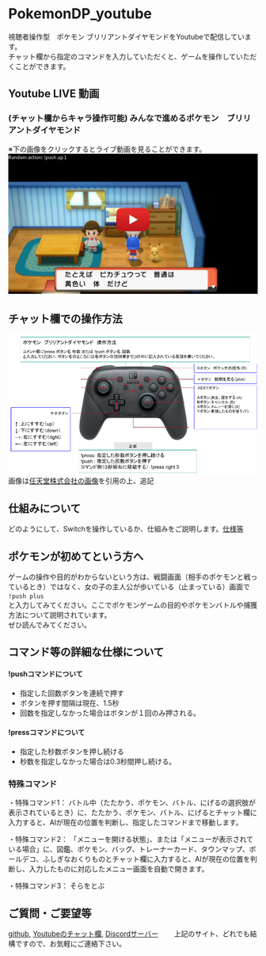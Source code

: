 # PokemonDP_youtube
視聴者操作型　ポケモン ブリリアントダイヤモンドをYoutubeで配信しています。  
チャット欄から指定のコマンドを入力していただくと、ゲームを操作していただくことができます。　　
## Youtube LIVE 動画　　
### (チャット欄からキャラ操作可能) みんなで進めるポケモン　ブリリアントダイヤモンド  
※下の画像をクリックするとライブ動画を見ることができます。
[![pokemonDaiamond](/img/thumbnail_youtube.jpg)](https://www.youtube.com/channel/UC_G0xSWO83Xp1h-dtJDePRw/live)　　

## チャット欄での操作方法
![操作方法](/img/pro-controler-explanation.png)  
画像は[任天堂株式会社の画像](https://www.nintendo.co.jp/hardware/switch/accessories/procon.html?width=960)を引用の上、追記

## 仕組みについて
どのようにして、Switchを操作しているか、仕組みをご説明します。[仕様等](https://github.com/AI-switch-programming/PokemonDP_youtube/wiki/Wiki)

## ポケモンが初めてという方へ
ゲームの操作や目的がわからないという方は、戦闘画面（相手のポケモンと戦っているとき）ではなく、女の子の主人公が歩いている（止まっている）画面で  
`!push plus`  
と入力してみてください。ここでポケモンゲームの目的やポケモンバトルや捕獲方法について説明されています。  
ぜひ読んでみてください。  

## コマンド等の詳細な仕様について
#### !pushコマンドについて
- 指定した回数ボタンを連続で押す
- ボタンを押す間隔は現在、1.5秒  
- 回数を指定しなかった場合はボタンが１回のみ押される。

#### !pressコマンドについて
- 指定した秒数ボタンを押し続ける
- 秒数を指定しなかった場合は0.3秒間押し続ける。

### 特殊コマンド
・特殊コマンド1：
バトル中（たたかう、ポケモン、バトル、にげるの選択肢が表示されているとき）に、たたかう、ポケモン、バトル、にげるとチャット欄に入力すると、AIが現在の位置を判断し、指定したコマンドまで移動します。

・特殊コマンド2：
「メニューを開ける状態」、または「メニューが表示されている場合」に、図鑑、ポケモン、バッグ、トレーナーカード、タウンマップ、ボールデコ、ふしぎなおくりものとチャット欄に入力すると、AIが現在の位置を判断し、入力したものに対応したメニュー画面を自動で開きます。

・特殊コマンド3：
そらをとぶ

## ご質問・ご要望等
[github](https://github.com/AI-switch-programming/PokemonDP_youtube/discussions/8), [Youtubeのチャット欄](https://www.youtube.com/channel/UC_G0xSWO83Xp1h-dtJDePRw/live), [Discordサーバー](https://discord.gg/kAjhKGYx9Y)　　
上記のサイト、どれでも結構ですので、お気軽にご連絡下さい。  
